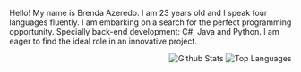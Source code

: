 <p>Hello! My name is Brenda Azeredo. I am 23 years old and I speak four languages fluently. I am embarking on a search for the perfect programming opportunity. Specially back-end development: C#, Java and Python. I am eager to find the ideal role in an innovative project.</p>
<p align="right">
  <img src="https://github-readme-stats.vercel.app/api?username=brendafazeredo&theme=synthwave&show_icons=true&hide_border=true&count_private=true" alt="Github Stats">
  <img src="https://github-readme-stats.vercel.app/api/top-langs/?username=brendafazeredo&theme=synthwave&show_icons=true&hide_border=true&layout=compact" alt="Top Languages">
</p>
